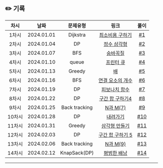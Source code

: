 ## ✏️ 기록

|  차시  |    날짜    |   문제유형    |                                링크                                 |                           풀이                            |
| :----: | :--------: | :-----------: | :-----------------------------------------------------------------: | :-------------------------------------------------------: |
| 1차시  | 2024.01.01 |   Dijkstra    |       [최소비용 구하기](https://www.acmicpc.net/problem/1916)       |  [#1](https://github.com/AlgoLeadMe/AlgoLeadMe-5/pull/5)  |
| 2차시  | 2024.01.04 |      DP       |         [정수 삼각형](https://www.acmicpc.net/problem/1932)         |  [#2](https://github.com/AlgoLeadMe/AlgoLeadMe-5/pull/6)  |
| 3차시  | 2024.01.07 |      BFS      |          [숨바꼭질](https://www.acmicpc.net/problem/1697)           |  [#3](https://github.com/AlgoLeadMe/AlgoLeadMe-5/pull/5)  |
| 4차시  | 2024.01.10 |     queue     |          [프린터 큐](https://www.acmicpc.net/problem/1966)          | [#4](https://github.com/AlgoLeadMe/AlgoLeadMe-5/pull/17)  |
| 5차시  | 2024.01.13 |    Greedy     |             [배](https://www.acmicpc.net/problem/1092)              | [#5](https://github.com/AlgoLeadMe/AlgoLeadMe-5/pull/21)  |
| 6차시  | 2024.01.16 |      BFS      |      [연결 요소의 개수](https://www.acmicpc.net/problem/11724)      | [#6](https://github.com/AlgoLeadMe/AlgoLeadMe-5/pull/25)  |
| 7차시  | 2024.01.19 |      DP       | [피보나치 함수](https://github.com/AlgoLeadMe/AlgoLeadMe-5/pull/29) | [#7](https://github.com/AlgoLeadMe/AlgoLeadMe-5/pull/29)  |
| 8차시  | 2024.01.22 |      DP       |      [구간 합 구하기4](https://www.acmicpc.net/problem/11659)       | [#8](https://github.com/AlgoLeadMe/AlgoLeadMe-5/pull/33)  |
| 9차시  | 2024.01.25 | Back tracking |          [N과 M(7)](https://www.acmicpc.net/problem/15656)          | [#9](https://github.com/AlgoLeadMe/AlgoLeadMe-5/pull/35)  |
| 10차시 | 2024.01.28 |      DP       |          [내려가기](https://www.acmicpc.net/problem/2096)           | [#10](https://github.com/AlgoLeadMe/AlgoLeadMe-5/pull/41) |
| 11차시 | 2024.01.31 |    Greedy     |        [삼각형 만들기](https://www.acmicpc.net/problem/1448)        | [#11](https://github.com/AlgoLeadMe/AlgoLeadMe-5/pull/44) |
| 12차시 | 2024.02.03 |      DP       |      [구간 합 구하기 5](https://www.acmicpc.net/problem/11660)      | [#12](https://github.com/AlgoLeadMe/AlgoLeadMe-5/pull/47) |
| 13차시 | 2024.02.06 | Back tracking |          [N과 M(9)](https://www.acmicpc.net/problem/15663)          | [#13](https://github.com/AlgoLeadMe/AlgoLeadMe-5/pull/52) |
| 14차시 | 2024.02.12 | KnapSack(DP)  |        [평범한 배낭](https://www.acmicpc.net/problem/12865)         | [#14](https://github.com/AlgoLeadMe/AlgoLeadMe-5/pull/47) |

---

